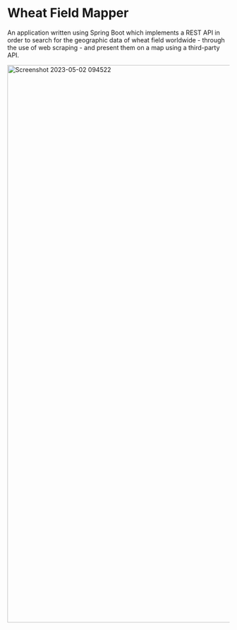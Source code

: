 # Wheat Field Mapper 

An application written using Spring Boot which implements a REST API in order to search for the geographic data of wheat field worldwide - through the use of web scraping - and  present them on a map using a third-party API.

<img width="1263" alt="Screenshot 2023-05-02 094522" src="https://user-images.githubusercontent.com/42959429/235598186-66162d1f-eb60-4c73-9300-53a8da2d59d7.png">
